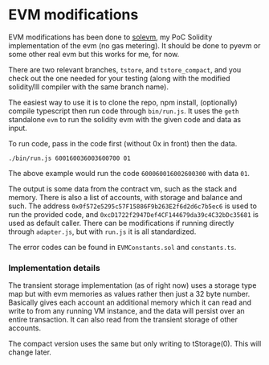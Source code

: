 # EVM modifications

EVM modifications has been done to [solevm](https://github.com/Ohalo-Ltd/solevm), my PoC Solidity implementation of the evm (no gas metering). It should be done to pyevm or some other real evm but this works for me, for now.

There are two relevant branches, `tstore`, and `tstore_compact`, and you check out the one needed for your testing (along with the modified solidity/lll compiler with the same branch name).

The easiest way to use it is to clone the repo, npm install, (optionally) compile typescript then run code through `bin/run.js`. It uses the `geth` standalone `evm` to run the solidity evm with the given code and data as input.

To run code, pass in the code first (without 0x in front) then the data.

`./bin/run.js 600160036003600700 01`

The above example would run the code `600060016002600300` with data `01`.

The output is some data from the contract vm, such as the stack and memory. There is also a list of accounts, with storage and balance and such. The address `0x0f572e5295c57F15886F9b263E2f6d2d6c7b5ec6` is used to run the provided code, and `0xcD1722f2947Def4CF144679da39c4C32bDc35681` is used as default caller. There can be modifications if running directly through `adapter.js`, but with `run.js` it is all standardized.

The error codes can be found in `EVMConstants.sol` and `constants.ts`.

### Implementation details

The transient storage implementation (as of right now) uses a storage type map but with evm memories as values rather then just a 32 byte number. Basically gives each account an additional memory which it can read and write to from any running VM instance, and the data will persist over an entire transaction. It can also read from the transient storage of other accounts.

The compact version uses the same but only writing to tStorage(0). This will change later.